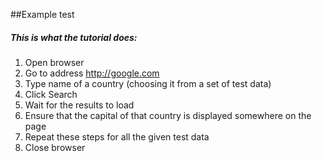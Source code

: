 ##Example test
##### This is what the tutorial does:
1. Open browser
2. Go to address http://google.com
3. Type name of a country (choosing it from a set of test data)
4. Click Search
5. Wait for the results to load
6. Ensure that the capital of that country is displayed somewhere on the page
7. Repeat these steps for all the given test data
8. Close browser
